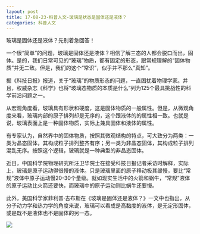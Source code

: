 ```yaml
---
layout: post
title: 17-08-23-科普人文-玻璃是状态是固体还是液体？
categories: 科普人文
---
```


玻璃是固体还是液体？先别着急回答！

一个很“简单”的问题，玻璃是固体还是液体？相信了解三态的人都会脱口而出，固体。是的，我们日常可见的“玻璃”物质，都有固定的形态，跟常规理解的“固体物质”并无二致。但是，我们的这个“常识”，似乎并不那么“真知”。

据《科技日报》报道，关于“玻璃”的物质形态的问题，一直困扰着物理学家。并且，权威杂志《科学》也将“玻璃态物质的本质是什么”列为125个最具挑战性的科学前沿问题之一。

从宏观角度看，玻璃具有形状和硬度，这是固体物质的一般属性。但是，从微观角度来看，玻璃内部的原子排列却是无序的，这个跟液体的的属性相一致。也就是说，玻璃表面上是一种固体物质，实际上兼具固体和液体的属性。

有专家认为，自然界中的固体物质，按照其微观结构的特点，可大致分为两类：一类为晶态固体，其构成粒子排列整齐有序；另一类为非晶态固体，其构成粒子排列混乱无序。按照这个逻辑，玻璃就是一种典型的非晶态固体。

近日，中国科学院物理研究所汪卫华院士在接受科技日报记者采访时解释，实际上，玻璃是原子运动得很慢的液体。只是玻璃里面的原子移动极其缓慢，要比“常规”液体中原子运动慢20-30个量级。就如现实生活中的火箭和蜗牛，“常规”液体的原子运动比火箭还要快，而玻璃中的原子运动则比蜗牛还要慢。

此外，美国科学家菲利普·吉布斯在《玻璃是固体还是液体？》一文中也指出，从分子动力学和热力学的角度来说，玻璃可以看成是高黏度的液体，是无定形固体，或是既不是液体也不是固体的另一态。

![](http://5b0988e595225.cdn.sohucs.com/images/20170821/fdd6dcc133e5427aba6b1de61f01a477.jpeg)